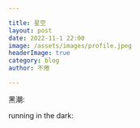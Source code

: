 ```yaml
---

title: 星空
layout: post
date: 2022-11-1 22:00
image: /assets/images/profile.jpeg
headerImage: true
category: blog
author: 不倦

---
```

黑潮:

<video controls="true" autoplay="true" name="media" loop="true" hidden="true"> <source src="http://iosidshare.github.io/aa/Darkboom BGM.m4a" type="audio/mpeg"></video>

running in the dark:

<video controls="true" autoplay="true" name="media" loop="true" hidden="true"> <source src="http://iosidshare.github.io/aa/running in the dark.mp4" type="audio/mpeg"></video>
